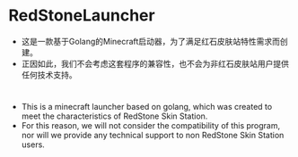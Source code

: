 # RedStoneLauncher
* 这是一款基于Golang的Minecraft启动器，为了满足红石皮肤站特性需求而创建。
* 正因如此，我们不会考虑这套程序的兼容性，也不会为非红石皮肤站用户提供任何技术支持。
#
* This is a minecraft launcher based on golang, which was created to meet the characteristics of RedStone Skin Station.
* For this reason, we will not consider the compatibility of this program, nor will we provide any technical support to non RedStone Skin Station users.
